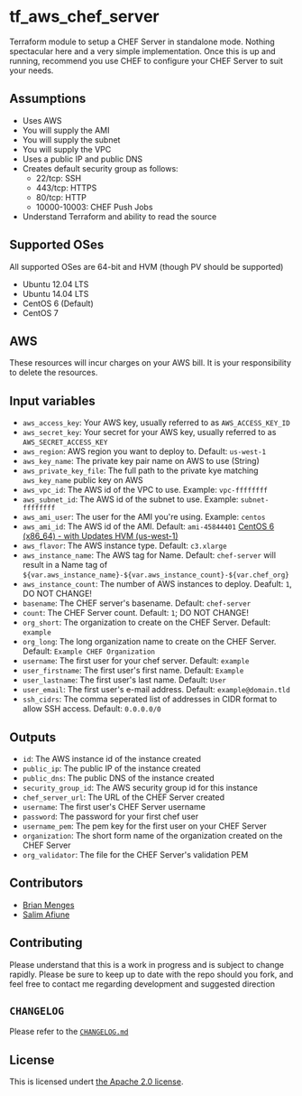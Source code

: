 # tf_aws_chef_server
Terraform module to setup a CHEF Server in standalone mode. Nothing spectacular here and a very simple implementation. Once this is up and running, recommend you use CHEF to configure your CHEF Server to suit your needs.

## Assumptions

* Uses AWS
* You will supply the AMI
* You will supply the subnet
* You will supply the VPC
* Uses a public IP and public DNS
* Creates default security group as follows:
  * 22/tcp: SSH
  * 443/tcp: HTTPS
  * 80/tcp: HTTP
  * 10000-10003: CHEF Push Jobs
* Understand Terraform and ability to read the source

## Supported OSes
All supported OSes are 64-bit and HVM (though PV should be supported)

* Ubuntu 12.04 LTS
* Ubuntu 14.04 LTS
* CentOS 6 (Default)
* CentOS 7

## AWS

These resources will incur charges on your AWS bill. It is your responsibility to delete the resources.

## Input variables

* `aws_access_key`: Your AWS key, usually referred to as `AWS_ACCESS_KEY_ID`
* `aws_secret_key`: Your secret for your AWS key, usually referred to as `AWS_SECRET_ACCESS_KEY`
* `aws_region`: AWS region you want to deploy to. Default: `us-west-1`
* `aws_key_name`: The private key pair name on AWS to use (String)
* `aws_private_key_file`: The full path to the private kye matching `aws_key_name` public key on AWS
* `aws_vpc_id`: The AWS id of the VPC to use. Example: `vpc-ffffffff`
* `aws_subnet_id`: The AWS id of the subnet to use. Example: `subnet-ffffffff`
* `aws_ami_user`: The user for the AMI you're using. Example: `centos`
* `aws_ami_id`: The AWS id of the AMI. Default: `ami-45844401` [CentOS 6 (x86_64) - with Updates HVM (us-west-1)](https://aws.amazon.com/marketplace/pp/B00NQAYLWO)
* `aws_flavor`: The AWS instance type. Default: `c3.xlarge`
* `aws_instance_name`: The AWS tag for Name. Default: `chef-server` will result in a Name tag of `${var.aws_instance_name}-${var.aws_instance_count}-${var.chef_org}`
* `aws_instance_count`: The number of AWS instances to deploy. Deafult: `1`, DO NOT CHANGE!
* `basename`: The CHEF server's basename. Default: `chef-server`
* `count`: The CHEF Server count. Default: `1`; DO NOT CHANGE!
* `org_short`: The organization to create on the CHEF Server. Default: `example`
* `org_long`: The long organization name to create on the CHEF Server. Default: `Example CHEF Organization`
* `username`: The first user for your chef server. Default: `example`
* `user_firstname`: The first user's first name. Default: `Example`
* `user_lastname`: The first user's last name. Default: `User`
* `user_email`: The first user's e-mail address. Default: `example@domain.tld`
* `ssh_cidrs`: The comma seperated list of addresses in CIDR format to allow SSH access. Default: `0.0.0.0/0`

## Outputs

* `id`: The AWS instance id of the instance created
* `public_ip`: The public IP of the instance created
* `public_dns`: The public DNS of the instance created
* `security_group_id`: The AWS security group id for this instance
* `chef_server_url`: The URL of the CHEF Server created
* `username`: The first user's CHEF Server username
* `password`: The password for your first chef user
* `username_pem`: The pem key for the first user on your CHEF Server
* `organization`: The short form name of the organization created on the CHEF Server
* `org_validator`: The file for the CHEF Server's validation PEM

## Contributors

* [Brian Menges](https://github.com/mengesb)
* [Salim Afiune](https://github.com/afiune)

## Contributing

Please understand that this is a work in progress and is subject to change rapidly. Please be sure to keep up to date with the repo should you fork, and feel free to contact me regarding development and suggested direction

## `CHANGELOG`

Please refer to the [`CHANGELOG.md`](CHANGELOG.md)

## License

This is licensed undert [the Apache 2.0 license](https://www.apache.org/licenses/LICENSE-2.0).
